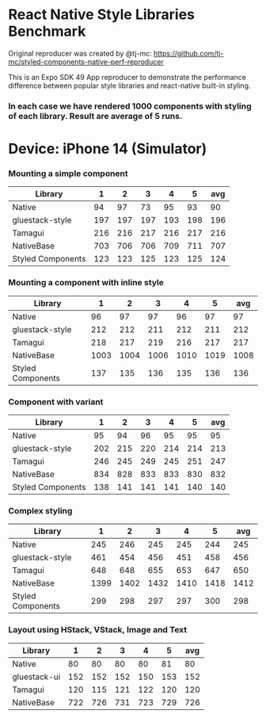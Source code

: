 # React Native Style Libraries Benchmark

Original reproducer was created by @tj-mc: https://github.com/tj-mc/styled-components-native-perf-reproducer

This is an Expo SDK 49 App reproducer to demonstrate the performance difference between popular style libraries and react-native built-in styling.

### In each case we have rendered 1000 components with styling of each library. Result are average of 5 runs.

# Device: iPhone 14 (Simulator)

### Mounting a simple component

| Library           | 1   | 2   | 3   | 4   | 5   | avg |
| ----------------- | --- | --- | --- | --- | --- | --- |
| Native            | 94  | 97  | 73  | 95  | 93  | 90  |
| gluestack-style   | 197 | 197 | 197 | 193 | 198 | 196 |
| Tamagui           | 216 | 216 | 217 | 216 | 217 | 216 |
| NativeBase        | 703 | 706 | 706 | 709 | 711 | 707 |
| Styled Components | 123 | 123 | 125 | 123 | 125 | 124 |

### Mounting a component with inline style

| Library           | 1    | 2    | 3    | 4    | 5    | avg  |
| ----------------- | ---- | ---- | ---- | ---- | ---- | ---- |
| Native            | 96   | 97   | 97   | 96   | 97   | 97   |
| gluestack-style   | 212  | 212  | 211  | 212  | 211  | 212  |
| Tamagui           | 218  | 217  | 219  | 216  | 217  | 217  |
| NativeBase        | 1003 | 1004 | 1006 | 1010 | 1019 | 1008 |
| Styled Components | 137  | 135  | 136  | 135  | 136  | 136  |


### Component with variant

| Library           | 1   | 2   | 3   | 4   | 5   | avg |
| ----------------- | --- | --- | --- | --- | --- | --- |
| Native            | 95  | 94  | 96  | 95  | 95  | 95  |
| gluestack-style   | 202 | 215 | 220 | 214 | 214 | 213 |
| Tamagui           | 246 | 245 | 249 | 245 | 251 | 247 |
| NativeBase        | 834 | 828 | 833 | 833 | 830 | 832 |
| Styled Components | 138 | 141 | 141 | 141 | 140 | 140 |

### Complex styling

| Library           | 1    | 2    | 3    | 4    | 5    | avg  |
| ----------------- | ---- | ---- | ---- | ---- | ---- | ---- |
| Native            | 245  | 246  | 245  | 245  | 244  | 245  |
| gluestack-style   | 461  | 454  | 456  | 451  | 458  | 456  |
| Tamagui           | 648  | 648  | 655  | 653  | 647  | 650  |
| NativeBase        | 1399 | 1402 | 1432 | 1410 | 1418 | 1412 |
| Styled Components | 299  | 298  | 297  | 297  | 300  | 298  |

### Layout using HStack, VStack, Image and Text

| Library         | 1   | 2   | 3   | 4   | 5   | avg |
| --------------- | --- | --- | --- | --- | --- | --- |
| Native          | 80  | 80  | 80  | 80  | 81  | 80  |
| gluestack-ui    | 152 | 152 | 152 | 150 | 153 | 152 |
| Tamagui         | 120 | 115 | 121 | 122 | 120 | 120 |
| NativeBase      | 722 | 726 | 731 | 723 | 729 | 726 |
 
